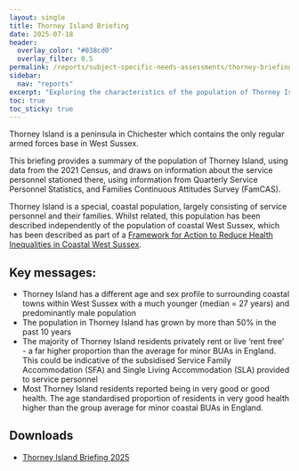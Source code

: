 ```yaml
---
layout: single 
title: Thorney Island Briefing
date: 2025-07-18
header:
  overlay_color: "#038cd0"
  overlay_filter: 0.5
permalink: /reports/subject-specific-needs-assessments/thorney-briefing/
sidebar:
  nav: "reports"
excerpt: "Exploring the characteristics of the population of Thorney Island"
toc: true
toc_sticky: true
---
```

Thorney Island is a peninsula in Chichester which contains the only regular armed forces base in West Sussex. 

This briefing provides a summary of the population of Thorney Island, using data from the 2021 Census, and draws on information about the service personnel stationed there, using information from Quarterly Service Personnel Statistics, and Families Continuous Attitudes Survey (FamCAS).

Thorney Island is a special, coastal population, largely consisting of service personnel and their families. Whilst related, this population has been described independently of the population of coastal West Sussex, which has been described as part of a [Framework for Action to Reduce Health Inequalities in Coastal West Sussex](/reports/subject-specific-needs-assessments/coastal-health-inequalities/).

## Key messages: 

+ Thorney Island has a different age and sex profile to surrounding coastal towns within West Sussex with a much younger (median = 27 years) and predominantly male population
+ The population in Thorney Island has grown by more than 50% in the past 10 years
+ The majority of Thorney Island residents privately rent or live ‘rent free’ - a far higher proportion than the average for minor BUAs in England. This could be indicative of the subsidised Service Family Accommodation (SFA) and Single Living Accommodation (SLA) provided to service personnel
+ Most Thorney Island residents reported being in very good or good health. The age standardised proportion of residents in very good health higher than the group average for minor coastal BUAs in England. 

## Downloads

+ [Thorney Island Briefing 2025](/assets/pdf/coastal_briefings/2025_05_Thorney_Island_Briefing_V3.pdf)
